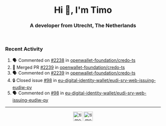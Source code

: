 <h1 align="center">Hi 👋, I'm Timo</h1>
<h3 align="center">A developer from Utrecht, The Netherlands</h3>
<br/>
<!-- https://github.com/rahuldkjain/github-profile-readme-generator --!>

<!--  <p align="left"><img src="https://github-readme-stats.vercel.app/api?username=timoglastra&show_icons=true&count_private=true&" alt="timoglastra" /></p> --!>

<!--
Github language stats
<p align="left"><img src="https://github-readme-stats.vercel.app/api/top-langs/?username=timoglastra&layout=compact" alt="timoglastra" /><p>
-->

<!-- Codestats language stats -->
<!-- <p align="left"><img src="https://codestats-readme.vercel.app/api/top-langs/?username=timoglastra&layout=compact&language_count=12" alt="timoglastra" /><p>    --!>
  
<h3>Recent Activity</h3>

<!--START_SECTION:activity-->
1. 🗣 Commented on [#2238](https://github.com/openwallet-foundation/credo-ts/pull/2238#issuecomment-2757274425) in [openwallet-foundation/credo-ts](https://github.com/openwallet-foundation/credo-ts)
2. 🎉 Merged PR [#2239](https://github.com/openwallet-foundation/credo-ts/pull/2239) in [openwallet-foundation/credo-ts](https://github.com/openwallet-foundation/credo-ts)
3. 🗣 Commented on [#2239](https://github.com/openwallet-foundation/credo-ts/pull/2239#issuecomment-2750912316) in [openwallet-foundation/credo-ts](https://github.com/openwallet-foundation/credo-ts)
4. 🔒 Closed issue [#98](https://github.com/eu-digital-identity-wallet/eudi-srv-web-issuing-eudiw-py/issues/98) in [eu-digital-identity-wallet/eudi-srv-web-issuing-eudiw-py](https://github.com/eu-digital-identity-wallet/eudi-srv-web-issuing-eudiw-py)
5. 🗣 Commented on [#98](https://github.com/eu-digital-identity-wallet/eudi-srv-web-issuing-eudiw-py/issues/98#issuecomment-2749314785) in [eu-digital-identity-wallet/eudi-srv-web-issuing-eudiw-py](https://github.com/eu-digital-identity-wallet/eudi-srv-web-issuing-eudiw-py)
<!--END_SECTION:activity-->

---

<p align="center">
<a href="https://twitter.com/timoglastra" target="blank"><img align="center" src="https://cdn.jsdelivr.net/npm/simple-icons@3.0.1/icons/twitter.svg" alt="timoglastra" height="30" width="30" /></a>
<a href="https://linkedin.com/in/timoglastra" target="blank"><img align="center" src="https://cdn.jsdelivr.net/npm/simple-icons@3.0.1/icons/linkedin.svg" alt="timoglastra" height="30" width="30" /></a>
</p>



